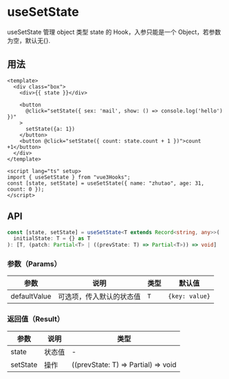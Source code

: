 # useSetState

useSetState 管理 object 类型 state 的 Hook，入参只能是一个 Object，若参数为空，默认无{}.

## 用法

```vue
<template>
  <div class="box">
    <div>{{ state }}</div>

    <button
      @click="setState({ sex: 'mail', show: () => console.log('hello') })"
    >
      setState({a: 1})
    </button>
    <button @click="setState({ count: state.count + 1 })">count +1</button>
  </div>
</template>

<script lang="ts" setup>
import { useSetState } from "vue3Hooks";
const [state, setState] = useSetState({ name: "zhutao", age: 31, count: 0 });
</script>
```

## API

```typescript
const [state, setState] = useSetState<T extends Record<string, any>>(
  initialState: T = {} as T
): [T, (patch: Partial<T> | ((prevState: T) => Partial<T>)) => void]
```

### 参数（Params）

| 参数         | 说明                     | 类型 | 默认值         |
| ------------ | ------------------------ | ---- | -------------- |
| defaultValue | 可选项，传入默认的状态值 | `T`  | `{key: value}` |

### 返回值（Result）

| 参数     | 说明   | 类型                                   |
| -------- | ------ | -------------------------------------- |
| state    | 状态值 | -                                      |
| setState | 操作   | ((prevState: T) => Partial<T>) => void |
